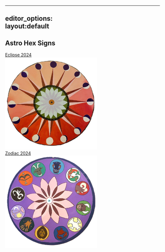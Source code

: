 
---
editor_options:   
  layout:default
---
## Astro Hex Signs
[Eclipse 2024](/sample_page)<br>
<img src="images/sun hex600.png" style="width: 300px; height: 300px;"/>
<br>
[Zodiac 2024](/sample_page)<br>
<img src="images/hex astro600.png" style="width: 300px; height: 300px;"/>
